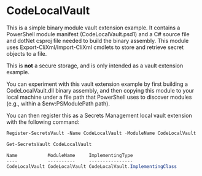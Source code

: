 # CodeLocalVault

This is a simple binary module vault extension example.
It contains a PowerShell module manifest (CodeLocalVault.psd1) and a C# source file and dotNet csproj file needed to build the binary assembly.
This module uses Export-CliXml/Import-CliXml cmdlets to store and retrieve secret objects to a file.  

This is **not** a secure storage, and is only intended as a vault extension example.  

You can experiment with this vault extension example by first building a CodeLocalVault.dll binary assembly, and then copying this module to your local machine under a file path that PowerShell uses to discover modules (e.g., within a $env:PSModulePath path).  

You can then register this as a Secrets Management local vault extension with the following command:  

```powershell
Register-SecretsVault -Name CodeLocalVault -ModuleName CodeLocalVault

Get-SecretsVault CodeLocalVault

Name           ModuleName     ImplementingType
----           ----------     ----------------
CodeLocalVault CodeLocalVault CodeLocalVault.ImplementingClass
```
